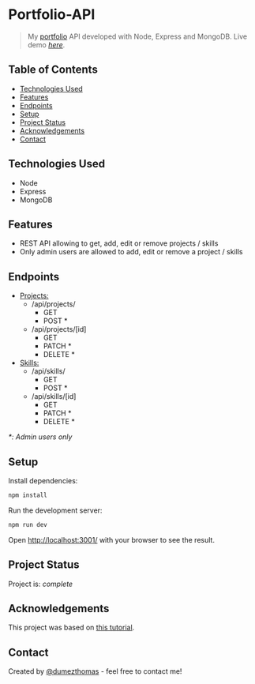 # Portfolio-API

> My [portfolio](https://github.com/dumezthomas/portfolio) API developed with Node, Express and MongoDB.
> Live demo [_here_](https://portfolio-api.dumezthomas.dev).

## Table of Contents

- [Technologies Used](#technologies-used)
- [Features](#features)
- [Endpoints](#endpoints)
- [Setup](#setup)
- [Project Status](#project-status)
- [Acknowledgements](#acknowledgements)
- [Contact](#contact)

## Technologies Used

- Node
- Express
- MongoDB

## Features

- REST API allowing to get, add, edit or remove projects / skills
- Only admin users are allowed to add, edit or remove a project / skills

## Endpoints

- [Projects:](https://portfolio-api.dumezthomas.dev/api/projects/)
  - /api/projects/
    - GET
    - POST *
  - /api/projects/[id]
    - GET
    - PATCH *
    - DELETE *
- [Skills:](https://portfolio-api.dumezthomas.dev/api/skills/)
  - /api/skills/
    - GET
    - POST *
  - /api/skills/[id]
    - GET
    - PATCH *
    - DELETE *

_*: Admin users only_

## Setup

Install dependencies:

```bash
npm install
```

Run the development server:

```bash
npm run dev
```

Open [http://localhost:3001/](http://localhost:3001/) with your browser to see the result.

## Project Status

Project is: _complete_

## Acknowledgements

This project was based on [this tutorial](https://www.udemy.com/course/awesome-nextjs-with-react-and-node-amazing-portfolio-app/).

## Contact

Created by [@dumezthomas](https://www.dumezthomas.dev/) - feel free to contact me!
